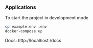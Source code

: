 ### Applications

To start the project in development mode

```bash
cp example.env .env
docker-compose up
```

Docs: http://localhost:<your port>/docs
